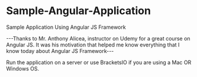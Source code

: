 # Sample-Angular-Application
Sample Application Using Angular JS Framework

---Thanks to Mr. Anthony Alicea, instructor on Udemy for a great course on Angular JS. It was his motivation that helped me know everything that I know today about Angular JS Framework---


Run the application on a server or use BracketsIO if you are using a Mac OR Windows OS.
